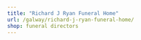 ```yaml
---
title: "Richard J Ryan Funeral Home"
url: /galway/richard-j-ryan-funeral-home/
shop: funeral directors
---
```

